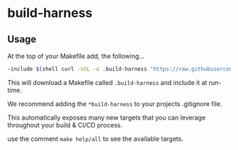 # build-harness

## Usage

At the top of your Makefile add, the following...

```sh
-include $(shell curl -sSL -o .build-harness "https://raw.githubusercontent.com/russelltsherman/build-harness/main/templates/Makefile.build-harness"; echo .build-harness)
```

This will download a Makefile called `.build-harness` and include it at run-time.

We recommend adding the `*build-harness` to your projects .gitignore file.

This automatically exposes many new targets that you can leverage throughout your build & CI/CD process.

use the comment `make help/all` to see the available targets.
